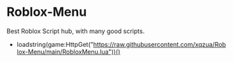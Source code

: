 # Roblox-Menu
Best Roblox Script hub, with many good scripts.

- loadstring(game:HttpGet("https://raw.githubusercontent.com/xqzua/Roblox-Menu/main/RobloxMenu.lua"))()
